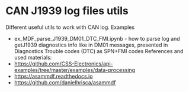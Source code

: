 # CAN J1939 log files utils
Different useful utils to work with CAN log.
Examples
* ex_MDF_parse_J1939_DM01_DTC_FMI.ipynb - how to parse log and getJ1939 diagnostics info like in DM01 messages, presented in Diagnostics Trouble codes (DTC) as SPN+FMI codes
References and used materials:
* https://github.com/CSS-Electronics/api-examples/tree/master/examples/data-processing
* https://asammdf.readthedocs.io
* https://github.com/danielhrisca/asammdf
